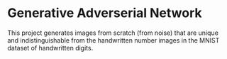 # Generative Adverserial Network
This project generates images from scratch (from noise) that are unique and indistinguishable from the handwritten number images in the MNIST dataset of handwritten digits.

